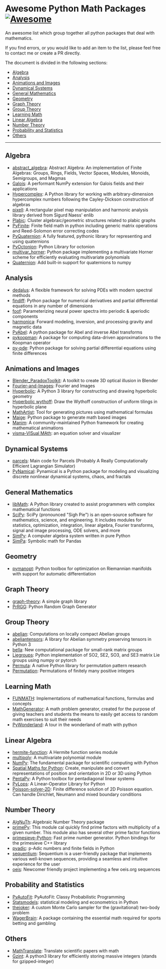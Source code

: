 # Awesome Python Math Packages [![Awesome](https://cdn.rawgit.com/sindresorhus/awesome/d7305f38d29fed78fa85652e3a63e154dd8e8829/media/badge.svg)](https://github.com/sindresorhus/awesome)


An awesome list which group together all python packages that deal with mathematics.

If you find errors, or you would like to add an item to the list, please feel free to contact me or create a PR
directly.

The document is divided in the following sections:

- [Algebra](#algebra)
- [Analysis](#analysis)
- [Animations and Images](#animations-and-images)
- [Dynamical Systems](#dynamical-systems)
- [General Mathematics](#general-mathematics)
- [Geometry](#geometry)
- [Graph Theory](#graph-theory)
- [Group Theory](#group-theory)
- [Learning Math](#learning-math)
- [Linear Algebra](#linear-algebra)
- [Number Theory](#number-theory)
- [Probability and Statistics](#probability-and-statistics)
- [Others](#others)

---

## Algebra

- [abstract_algebra](https://github.com/alreich/abstract_algebra): Abstract Algebra: An implementation of Finite
  Algebras: Groups, Rings, Fields, Vector Spaces, Modules, Monoids, Semigroups, and Magmas
- [Galois](https://github.com/mhostetter/galois): A performant NumPy extension for Galois fields and their applications
- [Hypercomplex](https://github.com/discretegames/hypercomplex): A Python library for working with arbitrary-dimension
  hypercomplex numbers following the Cayley-Dickson construction of algebras
- [pixell](https://github.com/simonsobs/pixell): A rectangular pixel map manipulation and harmonic analysis library derived from Sigurd Naess' enlib
- [Plabic](https://github.com/Cobord/Plabic): Cluster algebraic/geometric structures related to plabic graphs
- [PyFinite](https://github.com/emin63/pyfinite): Finite field math in python including generic matrix operations and
  Reed-Solomon error correcting codes
- [PyQuaternion](https://github.com/KieranWynn/pyquaternion): A fully featured, pythonic library for representing and
  using quaternions
- [PyOctonion](https://github.com/charithsiu/pyoctonion): Python Library for octonion
- [multivar_horner](https://github.com/jannikmi/multivar_horner): Python package implementing a multivariate Horner
  scheme for efficiently evaluating multivariate polynomials
- [Quaternion](https://github.com/moble/quaternion): Add built-in support for quaternions to numpy

## Analysis

- [dedalus](https://github.com/DedalusProject/dedalus): A flexible framework for solving PDEs with modern spectral methods
- [findiff](https://github.com/maroba/findiff): Python package for numerical derivatives and partial differential equations in any number of dimensions
- [foof](https://github.com/fooof-tools/fooof): Parameterizing neural power spectra into periodic & aperiodic components
- [harmonica](https://github.com/fatiando/harmonica): Forward modeling, inversion, and processing gravity and magnetic data
- [PyAbel](https://github.com/PyAbel/PyAbel): A python package for Abel and inverse Abel transforms
- [pykoopman](https://github.com/dynamicslab/pykoopman): A package for computing data-driven approximations to the Koopman operator
- [py-pde](https://github.com/zwicker-group/py-pde): Python package for solving partial differential equations using finite differences

## Animations and Images

- [Blender_ParadoxToolkit](https://github.com/matgarate/Blender_ParadoxToolkit/tree/master): A toolkit to create 3D
  optical illusion in Blender
- [Fourier-and-Images](https://github.com/thinking-tower/Fourier-and-Images): Fourier and Images
- [Hyperbolic](https://github.com/cduck/hyperbolic): A Python 3 library for constructing and drawing hyperbolic geometry
- [Hyperbolic wythoff](https://github.com/mountain/hyperbolic-wythoff): Draw the Wythoff construction of uniform tilings
  in hyperbolic plane
- [MathArtist](https://github.com/qiray/MathArtist): Tool for generating pictures using mathematical formulas
- [Maige](https://github.com/chahak13/maige): Python package to generate math based images
- [Manim](https://github.com/ManimCommunity/manim): A community-maintained Python framework for creating mathematical
  animations
- [visma-VISual MAth](https://github.com/aerospaceresearch/visma): an equation solver and visualizer

## Dynamical Systems

- [parcels](https://github.com/OceanParcels/parcels): Main code for Parcels (Probably A Really Computationally Efficient Lagrangian Simulator)
- [PyNamical](https://github.com/gboeing/pynamical): Pynamical is a Python package for modeling and visualizing discrete
  nonlinear dynamical systems, chaos, and fractals

## General Mathematics

- [libMath](https://github.com/4pz/libmaths): A Python library created to assist programmers with complex mathematical
  functions
- [SciPy](https://github.com/scipy/scipy): SciPy (pronounced "Sigh Pie") is an open-source software for mathematics,
  science, and engineering. It includes modules for statistics, optimization, integration, linear algebra, Fourier
  transforms, signal and image processing, ODE solvers, and more
- [SimPy](https://github.com/sympy/sympy): A computer algebra system written in pure Python
- [SimPa](https://github.com/jnmclarty/sympa): Symbolic math for Pandas

## Geometry

- [pymanopt](https://github.com/pymanopt/pymanopt): Python toolbox for optimization on Riemannian manifolds with support for automatic differentiation

## Graph Theory

- [graph-theory](https://github.com/root-11/graph-theory): A simple graph library
- [PrRGG](https://github.com/sepandhaghighi/pyrgg): Python Random Graph Generator

## Group Theory

- [abelian](https://github.com/tommyod/abelian): Computations on locally compact Abelian groups
- [abeliantensors](https://github.com/mhauru/abeliantensors): A library for Abelian symmetry preserving tensors in
  Python 3
- [bella](https://github.com/aelzenaar/bella): New computational package for small-rank matrix groups
- [Liegroups](https://github.com/utiasSTARS/liegroups): Python implementation of SO2, SE2, SO3, and SE3 matrix Lie
  groups using numpy or pytorch
- [Permuta](https://github.com/PermutaTriangle/Permuta): A native Python library for permutation pattern research
- [Permutation](https://github.com/jwodder/permutation): Permutations of finitely many positive integers

## Learning Math

- [FUNMATH](https://github.com/mingrammer/funmath/tree/master): Implementations of mathematical functions, formulas and
  concepts
- [MathGenerator](https://github.com/lukew3/mathgenerator): A math problem generator, created for the purpose of giving
  teachers and students the means to easily get access to random math exercises to suit their needs
- [PyWonderland](https://github.com/neozhaoliang/pywonderland): A tour in the wonderland of math with python

## Linear Algebra

- [hermite-function](https://github.com/goessl/hermite-function): A Hermite function series module
- [multipoly](https://github.com/goessl/multipoly): A multivariate polynomial module
- [NumPy](https://github.com/numpy/numpy): The fundamental package for scientific computing with Python
- [Spatial Maths for Python](https://github.com/bdaiinstitute/spatialmath-python): Create, manipulate and convert
  representations of position and orientation in 2D or 3D using Python
- [PentaPy](https://github.com/GeoStat-Framework/pentapy): A Python toolbox for pentadiagonal linear systems
- [PyLops](https://github.com/PyLops/pylops): A Linear-Operator Library for Python
- [Poisson-solver-2D](https://github.com/zaman13/Poisson-solver-2D): Finite difference solution of 2D Poisson equation.
  Can handle Dirichlet, Neumann and mixed boundary conditions

## Number Theory

- [AlgNuTh](https://github.com/louisabraham/algnuth): Algebraic Number Theory package
- [primePy](https://github.com/janaindrajit/primePy): This module cal quickly find prime factors with multiplicity of a
  given number. This module also has several other prime factor functions
- [primesieve-Python](https://github.com/shlomif/primesieve-python): Fast prime number generator. Python bindings for
  the primesieve C++ library
- [pyadic](https://github.com/GDeLaurentis/pyadic): p-Adic numbers and finite fields in Python
- [sequentium](https://github.com/VascoSch92/sequentium): Sequentium is a user-friendly package that implements various well-known sequences, providing a seamless and intuitive experience for the user
- [oeis](https://github.com/JulienPalard/oeis): Newcomer friendly project implementing a few oeis.org sequences


## Probability and Statistics

- [PyAutoFit](https://github.com/rhayes777/PyAutoFit/tree/main): PyAutoFit: Classy Probabilistic Programming
- [Statsmodels](https://github.com/statsmodels/statsmodels/): statistical modeling and econometrics in Python
- [thejoker](https://github.com/adrn/thejoker): A custom Monte Carlo sampler for the (gravitational) two-body problem
- [WagerBrain](https://github.com/sedemmler/WagerBrain): A package containing the essential math required for sports
  betting and gambling

## Others

- [MathTranslate](https://github.com/SUSYUSTC/MathTranslate): Translate scientific papers with math
- [Gzint](https://github.com/pirate/gzint): A python3 library for efficiently storing massive integers (stands for
  gzipped-integer)
